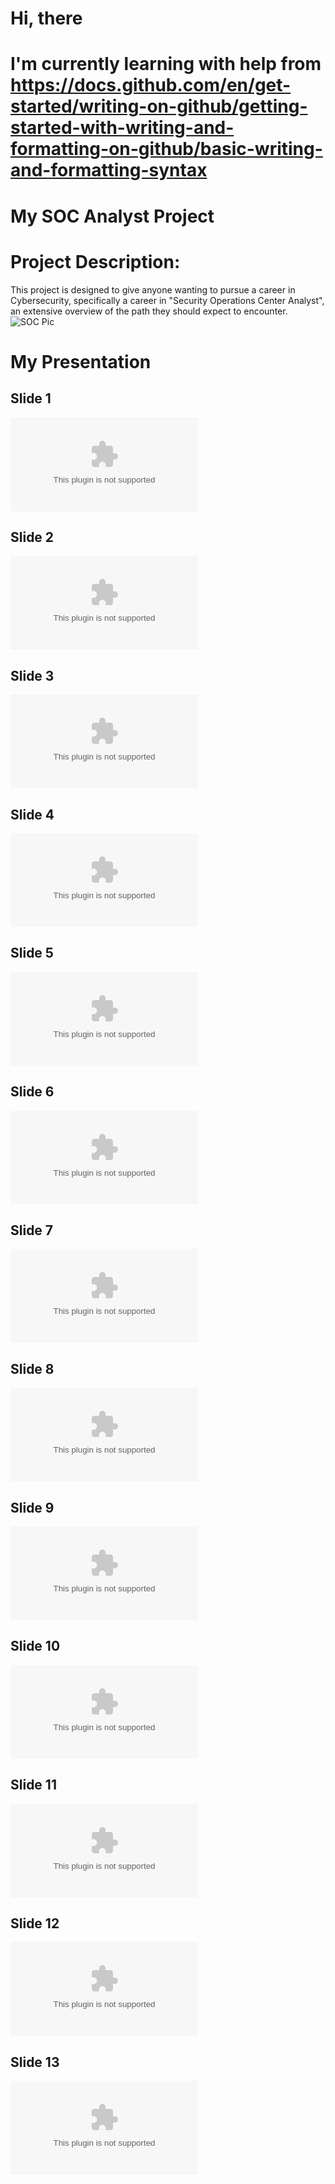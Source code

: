 # Hi, there
# I'm currently learning with help from https://docs.github.com/en/get-started/writing-on-github/getting-started-with-writing-and-formatting-on-github/basic-writing-and-formatting-syntax 
# My SOC Analyst Project
# Project Description: 
This project is designed to give anyone wanting to pursue a career in Cybersecurity, specifically a career in "Security Operations Center Analyst", an extensive overview of the path they should expect to encounter.  
![SOC Pic](https://github.com/Chillyjhm23/chilly-world/blob/main/SOC-analyst%20pic.jpg?raw=true)
# My Presentation

## Slide 1
![Slide 1](https://github.com/Chillyjhm23/chilly-world/blob/main/SOC%20Analyst%20Proposal%20Images%20(MD).pptx)
## Slide 2
![Slide 2](https://github.com/Chillyjhm23/chilly-world/blob/main/SOC%20Analyst%20Proposal%20Images%20(MD).pptx)
## Slide 3
![Slide 3](https://github.com/Chillyjhm23/chilly-world/blob/main/SOC%20Analyst%20Proposal%20Images%20(MD).pptx)
## Slide 4
![Slide 4](https://github.com/Chillyjhm23/chilly-world/blob/main/SOC%20Analyst%20Proposal%20Images%20(MD).pptx)
## Slide 5
![Slide 5](https://github.com/Chillyjhm23/chilly-world/blob/main/SOC%20Analyst%20Proposal%20Images%20(MD).pptx)
## Slide 6
![Slide 6](https://github.com/Chillyjhm23/chilly-world/blob/main/SOC%20Analyst%20Proposal%20Images%20(MD).pptx)
## Slide 7
![Slide 7](https://github.com/Chillyjhm23/chilly-world/blob/main/SOC%20Analyst%20Proposal%20Images%20(MD).pptx)
## Slide 8
![Slide 8](https://github.com/Chillyjhm23/chilly-world/blob/main/SOC%20Analyst%20Proposal%20Images%20(MD).pptx)
## Slide 9
![Slide 9](https://github.com/Chillyjhm23/chilly-world/blob/main/SOC%20Analyst%20Proposal%20Images%20(MD).pptx)
## Slide 10
![Slide 10](https://github.com/Chillyjhm23/chilly-world/blob/main/SOC%20Analyst%20Proposal%20Images%20(MD).pptx)
## Slide 11
![Slide 11](https://github.com/Chillyjhm23/chilly-world/blob/main/SOC%20Analyst%20Proposal%20Images%20(MD).pptx)
## Slide 12
![Slide 12](https://github.com/Chillyjhm23/chilly-world/blob/main/SOC%20Analyst%20Proposal%20Images%20(MD).pptx)
## Slide 13
![Slide 13](https://github.com/Chillyjhm23/chilly-world/blob/main/SOC%20Analyst%20Proposal%20Images%20(MD).pptx)
